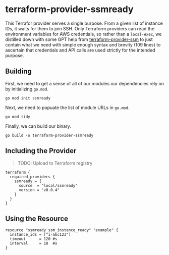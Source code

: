 # terraform-provider-ssmready

This Terrafor provider serves a single purpose.  From a given list of instance IDs, it waits for them to join SSH.  Only Terraform providers can read the environment variables for AWS credentials, so rather than a `local-exec`, we distilled down with some GPT help from [terraform-provider-ssm](https://github.com/arthurgustin/terraform-provider-ssm) to just contain what we need with simple enough syntax and brevity (109 lines) to ascertain that credentials and API calls are used strictly for the intended purpose.

## Building
First, we need to get a sense of all of our modules our dependencies rely on by initializing `go.mod`.
```
go mod init ssmready
```
Next, we need to popuate the list of module URLs in `go.mod`.
```
go mod tidy
```
Finally, we can build our binary.
```
go build -o terraform-provider-ssmready
```

## Including the Provider
> TODO: Upload to Terraform registry
```
terraform {
  required_providers {
    ssmready = {
      source  = "local/ssmready"
      version = "v0.0.4"
    }
  }
}
```

## Using the Resource
```
resource "ssmready_ssm_instance_ready" "example" {
  instance_ids = ["i-abc123"]
  timeout      = 120 #s
  interval     = 10  #s
}
```
